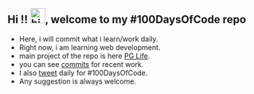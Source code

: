 ## Hi !! <img src="https://raw.githubusercontent.com/TheDudeThatCode/TheDudeThatCode/master/Assets/Hi.gif" alt="hi.gif" width="30" height="30" />, welcome to my #100DaysOfCode repo

* Here, i will commit what i learn/work daily.
* Right now, i am learning web development.
* main project of the repo is here [PG Life](https://github.com/iprash155/100DaysOfCode/tree/main/Projects/PGLife).
* you can see [commits](https://github.com/iprash155/100DaysOfCode/commits/main) for recent work.  
* I also [tweet](https://twitter.com/iprash155/) daily for #100DaysOfCode.
* Any suggestion is always welcome.
